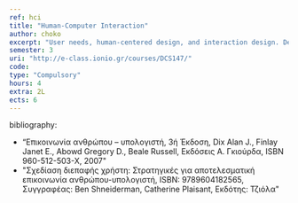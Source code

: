 ```yaml
---
ref: hci
title: "Human-Computer Interaction"
author: choko
excerpt: "User needs, human-centered design, and interaction design. Design and development of interactive prototypes. Methods and techniques for user evaluation."
semester: 3
uri: "http://e-class.ionio.gr/courses/DCS147/"
code: 
type: "Compulsory"
hours: 4
extra: 2L
ects: 6
---
```



bibliography: 
  - “Επικοινωνία ανθρώπου – υπολογιστή, 3ή Έκδοση, Dix Alan J., Finlay Janet E., Abowd Gregory D., Beale Russell, Εκδόσεις Α. Γκιούρδα, ISBN 960-512-503-X, 2007"
  - "Σχεδίαση διεπαφής χρήστη: Στρατηγικές για αποτελεσματική επικοινωνία ανθρώπου-υπολογιστή, ISBN: 9789604182565, Συγγραφέας: Ben Shneiderman, Catherine Plaisant, Εκδότης: Τζιόλα"

